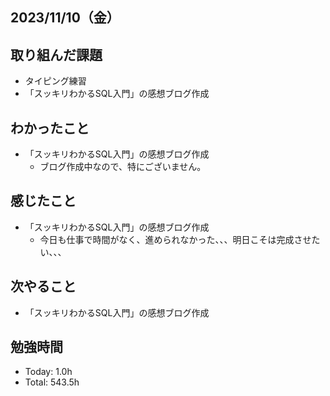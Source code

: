 ## 2023/11/10（金）

## 取り組んだ課題

- タイピング練習
- 「スッキリわかるSQL入門」の感想ブログ作成

## わかったこと

- 「スッキリわかるSQL入門」の感想ブログ作成
  - ブログ作成中なので、特にございません。


## 感じたこと 
- 「スッキリわかるSQL入門」の感想ブログ作成
  - 今日も仕事で時間がなく、進められなかった、、、明日こそは完成させたい、、、

## 次やること

- 「スッキリわかるSQL入門」の感想ブログ作成

## 勉強時間

- Today: 1.0h
- Total: 543.5h
